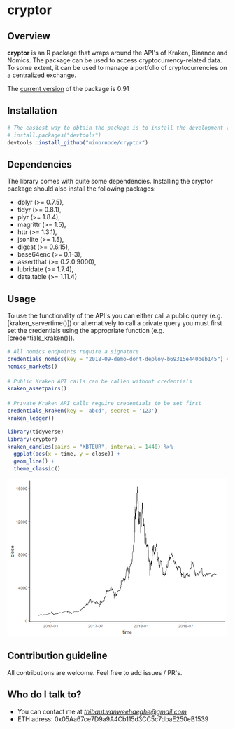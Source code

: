 
cryptor
=======

Overview
--------

**cryptor** is an R package that wraps around the API's of Kraken, Binance and Nomics. The package can be used to access cryptocurrency-related data. To some extent, it can be used to manage a portfolio of cryptocurrencies on a centralized exchange.

The [current version](https://github.com/minornode/cryptor/releases/tag/v0.91) of the package is 0.91

Installation
------------

``` r
# The easiest way to obtain the package is to install the development version from GitHub:
# install.packages("devtools")
devtools::install_github("minornode/cryptor")
```

Dependencies
------------

The library comes with quite some dependencies. Installing the cryptor package should also install the following packages:

-   dplyr (&gt;= 0.7.5),
-   tidyr (&gt;= 0.8.1),
-   plyr (&gt;= 1.8.4),
-   magrittr (&gt;= 1.5),
-   httr (&gt;= 1.3.1),
-   jsonlite (&gt;= 1.5),
-   digest (&gt;= 0.6.15),
-   base64enc (&gt;= 0.1-3),
-   assertthat (&gt;= 0.2.0.9000),
-   lubridate (&gt;= 1.7.4),
-   data.table (&gt;= 1.11.4)

Usage
-----

To use the functionality of the API's you can either call a public query (e.g. \[kraken\_servertime()\]) or alternatively to call a private query you must first set the credentials using the appropriate function (e.g. \[credentials\_kraken()\]).

``` r
# All nomics endpoints require a signature
credentials_nomics(key = "2018-09-demo-dont-deploy-b69315e440beb145") # demo API key can be outdated
nomics_markets()

# Public Kraken API calls can be called without credentials
kraken_assetpairs()

# Private Kraken API calls require credentials to be set first
credentials_kraken(key = 'abcd', secret = '123')
kraken_ledger()
```

``` r
library(tidyverse)
library(cryptor)
kraken_candles(pairs = "XBTEUR", interval = 1440) %>% 
  ggplot(aes(x = time, y = close)) + 
  geom_line() + 
  theme_classic()
```

![](man/figures/README-plot.bitcoin-1.png)

Contribution guideline
----------------------

All contributions are welcome. Feel free to add issues / PR's.

Who do I talk to?
-----------------

-   You can contact me at *<thibaut.vanweehaeghe@gmail.com>*
-   ETH adress: 0x05Aa67ce7D9a9A4Cb115d3CC5c7dbaE250eB1539
